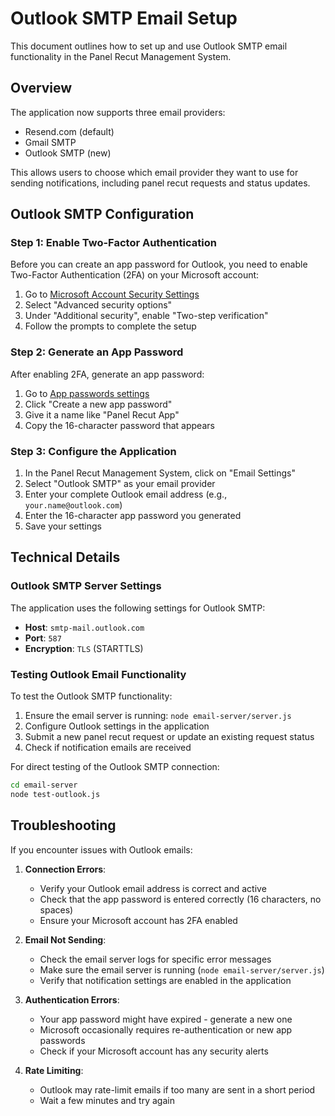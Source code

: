 # Outlook SMTP Email Setup

This document outlines how to set up and use Outlook SMTP email functionality in the Panel Recut Management System.

## Overview

The application now supports three email providers:
- Resend.com (default)
- Gmail SMTP
- Outlook SMTP (new)

This allows users to choose which email provider they want to use for sending notifications, including panel recut requests and status updates.

## Outlook SMTP Configuration

### Step 1: Enable Two-Factor Authentication

Before you can create an app password for Outlook, you need to enable Two-Factor Authentication (2FA) on your Microsoft account:

1. Go to [Microsoft Account Security Settings](https://account.microsoft.com/security)
2. Select "Advanced security options"
3. Under "Additional security", enable "Two-step verification"
4. Follow the prompts to complete the setup

### Step 2: Generate an App Password

After enabling 2FA, generate an app password:

1. Go to [App passwords settings](https://account.microsoft.com/security/app-passwords)
2. Click "Create a new app password"
3. Give it a name like "Panel Recut App"
4. Copy the 16-character password that appears

### Step 3: Configure the Application

1. In the Panel Recut Management System, click on "Email Settings"
2. Select "Outlook SMTP" as your email provider
3. Enter your complete Outlook email address (e.g., `your.name@outlook.com`)
4. Enter the 16-character app password you generated
5. Save your settings

## Technical Details

### Outlook SMTP Server Settings

The application uses the following settings for Outlook SMTP:

- **Host**: `smtp-mail.outlook.com`
- **Port**: `587`
- **Encryption**: `TLS` (STARTTLS)

### Testing Outlook Email Functionality

To test the Outlook SMTP functionality:

1. Ensure the email server is running: `node email-server/server.js`
2. Configure Outlook settings in the application
3. Submit a new panel recut request or update an existing request status
4. Check if notification emails are received

For direct testing of the Outlook SMTP connection:

```bash
cd email-server
node test-outlook.js
```

## Troubleshooting

If you encounter issues with Outlook emails:

1. **Connection Errors**:
   - Verify your Outlook email address is correct and active
   - Check that the app password is entered correctly (16 characters, no spaces)
   - Ensure your Microsoft account has 2FA enabled

2. **Email Not Sending**:
   - Check the email server logs for specific error messages
   - Make sure the email server is running (`node email-server/server.js`)
   - Verify that notification settings are enabled in the application

3. **Authentication Errors**:
   - Your app password might have expired - generate a new one
   - Microsoft occasionally requires re-authentication or new app passwords
   - Check if your Microsoft account has any security alerts

4. **Rate Limiting**:
   - Outlook may rate-limit emails if too many are sent in a short period
   - Wait a few minutes and try again
